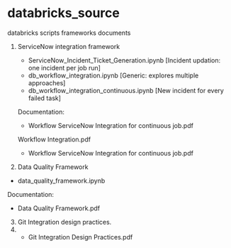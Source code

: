 # databricks_source
databricks scripts frameworks documents
1. ServiceNow integration framework
   
   - ServiceNow_Incident_Ticket_Generation.ipynb [Incident updation: one incident per job run]
   - db_workflow_integration.ipynb [Generic: explores multiple approaches]
   - db_workflow_integration_continuous.ipynb [New incident for every failed task]
   
   Documentation:
   
   - Workflow ServiceNow Integration for continuous job.pdf
   
   Workflow Integration.pdf
   - Workflow ServiceNow Integration for continuous job.pdf

   
2. Data Quality Framework
   
  - data_quality_framework.ipynb
   
   Documentation:
   
  - Data Quality Framework.pdf
   
3.  Git Integration design practices.
4.  
   - Git Integration Design Practices.pdf

